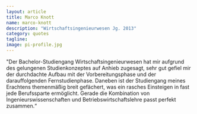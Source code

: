 ```yaml
---
layout: article
title: Marco Knott
name: marco-knott
description: "Wirtschaftsingenieurwesen Jg. 2013"
category: quotes
tagline: 
image: pi-profile.jpg
---
```


"Der Bachelor-Studiengang Wirtschaftsingenieurwesen hat mir aufgrund des gelungenen Studienkonzeptes auf Anhieb zugesagt, sehr gut gefiel mir der durchdachte Aufbau mit der Vorbereitungsphase und der darauffolgenden Fernstudienphase. Daneben ist der Studiengang meines Erachtens themenmäßig breit gefächert, was ein rasches Einsteigen in fast jede Berufssparte ermöglicht. Gerade die Kombination von Ingenieurswissenschaften und Betriebswirtschaftslehre passt perfekt zusammen.“

